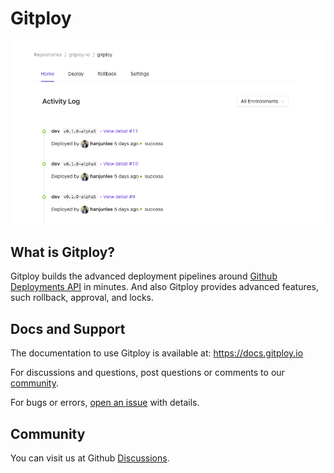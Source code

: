 # Gitploy

![Gitploy](docs/images/gitploy.png)

## What is Gitploy?

Gitploy builds the advanced deployment pipelines around [Github Deployments API](https://docs.github.com/en/rest/reference/repos#deployments) in minutes. And also Gitploy provides advanced features, such rollback, approval, and locks.

## Docs and Support

The documentation to use Gitploy is available at: https://docs.gitploy.io

For discussions and questions, post questions or comments to our [community](https://github.com/gitploy-io/gitploy/discussions). 

For bugs or errors, [open an issue](https://github.com/gitploy-io/gitploy/issues/new/choose) with details. 

## Community 

You can visit us at Github [Discussions](https://github.com/gitploy-io/gitploy/discussions).
